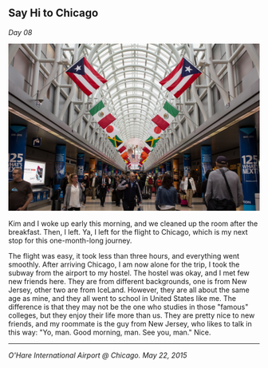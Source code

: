 ## Say Hi to Chicago

*Day 08*

![](../../images/hichicago.jpg)

Kim and I woke up early this morning, and we cleaned up the room after the breakfast. Then, I left. Ya, I left for the flight to Chicago, which is my next stop for this one-month-long journey.

The flight was easy, it took less than three hours, and everything went smoothly. After arriving Chicago, I am now alone for the trip, I took the subway from the airport to my hostel. The hostel was okay, and I met few new friends here. They are from different backgrounds, one is from New Jersey, other two are from IceLand. However, they are all about the same age as mine, and they all went to school in United States like me. The difference is that they may not be the one who studies in those "famous" colleges, but they enjoy their life more than us. They are pretty nice to new friends, and my roommate is the guy from New Jersey, who likes to talk in this way: "Yo, man. Good morning, man. See you, man." Nice.

---

*O'Hare International Airport @ Chicago. May 22, 2015*
